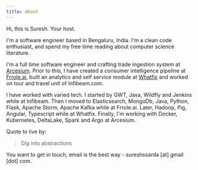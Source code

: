 ```yaml
---
title: About
---
```


Hi, this is Suresh. Your host.

I'm a software engineer based in Bengaluru, India. I'm a clean code enthusiast, and spend my free time reading about computer science literature.

I'm a full time software engineer and crafting trade ingestion system at [Arcesium](https://www.arcesium.com/). Prior to this, I have created a consumer intelligence pipeline at [Frrole.ai](https://frrole.ai), built an analytics and self service module at [Whatfix](https://whatfix.com) and worked on tour and travel unit of Infibeam.com.

I have worked with varied tech. I started by GWT, Java, Wildfly and Jenkins while at Infibeam. Then I moved to Elasticsearch, MongoDb, Java, Python, Flask, Apache Storm, Apache Kafka while at Frrole.ai. Later, Hadoop, Pig, Angular, Typescript while at Whatfix. Finally, I'm working with Docker, Kubernetes, DeltaLake, Spark and Argo at Arcesium.

Quote to live by:
> Dig into abstractions



You want to get in touch, email is the best way - sureshssarda [at] gmail [dot] com.
